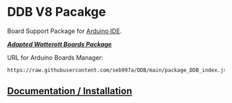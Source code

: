 # DDB V8 Pacakge
Board Support Package for [Arduino IDE](https://www.arduino.cc/en/Main/Software).

***[Adapted Watterott Boards Package](https://github.com/watterott/Arduino-Boards)***


URL for Arduino Boards Manager:
```
https://raw.githubusercontent.com/seb997a/DDB/main/package_DDB_index.json
```

## [Documentation / Installation](http://darcy.rsgc.on.ca/)
